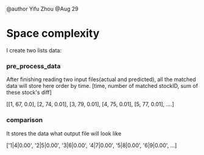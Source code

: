 @author Yifu Zhou
@Aug 29

# Space complexity
I create two lists data:
### pre_process_data 
After finishing reading two input files(actual and predicted), all the matched data will store here order by time.
[time, number of matched stockID, sum of these stock's diff]


[[1, 67, 0.0], [2, 74, 0.01], [3, 79, 0.01], [4, 75, 0.01], [5, 77, 0.01], ....]

### comparison

It stores the data what output file will look like

['1|4|0.00', '2|5|0.00', '3|6|0.00', '4|7|0.00', '5|8|0.00', '6|9|0.00', ...]

